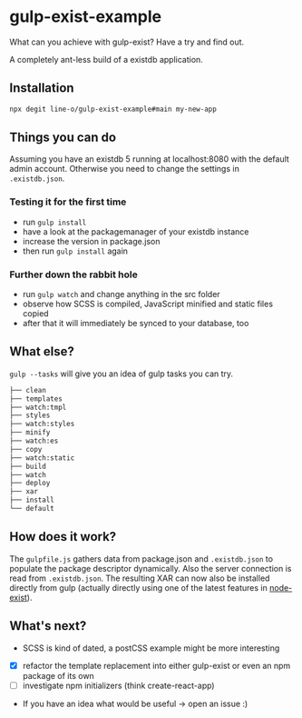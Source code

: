 # gulp-exist-example
What can you achieve with gulp-exist? Have a try and find out.

A completely ant-less build of a existdb application.

## Installation

```bash
npx degit line-o/gulp-exist-example#main my-new-app
```

## Things you can do

Assuming you have an existdb 5 running at localhost:8080
with the default admin account. Otherwise you need to change
the settings in `.existdb.json`.

### Testing it for the first time

- run `gulp install`
- have a look at the packagemanager of your existdb instance
- increase the version in package.json
- then run `gulp install` again

### Further down the rabbit hole

- run `gulp watch` and change anything in the src folder
- observe how SCSS is compiled, JavaScript minified and static files copied
- after that it will immediately be synced to your database, too

## What else?

`gulp --tasks` will give you an idea of gulp tasks you can try.

```sh
├── clean
├── templates
├── watch:tmpl
├── styles
├── watch:styles
├── minify
├── watch:es
├── copy
├── watch:static
├── build
├── watch
├── deploy
├── xar
├── install
└── default
```

## How does it work?

The `gulpfile.js` gathers data from package.json and `.existdb.json` to populate the package descriptor dynamically.
Also the server connection is read from  `.existdb.json`.
The resulting XAR can now also be installed directly from gulp (actually directly using one of the latest features in [node-exist](https://github.com/eXist-db/node-exist)).

## What's next?

- SCSS is kind of dated, a postCSS example might be more interesting
- [x] refactor the template replacement into either gulp-exist or even an npm package of its own
- [ ] investigate npm initializers (think create-react-app)
- If you have an idea what would be useful -> open an issue :)

